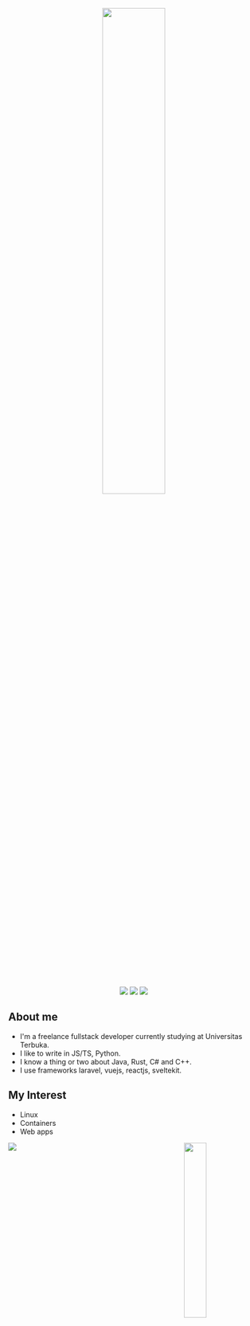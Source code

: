 <p align="center">
    <img width="50%" src="https://github.com/AndreasYNY/AndreasYNY/assets/46004308/8f82be1a-5f01-4446-b3c7-fd829c3c8cb8">
</p>
<p align="center">
    <a href="https://mas.to/@xilla"><img src="https://img.shields.io/badge/@xilla@mas.to-6364FF?logo=mastodon&logoColor=fff&style=for-the-badge" /></a>
    <a href="mailto:andreasyny@gmx.sg"><img src="https://img.shields.io/badge/andreasyny-EA4335?logo=maildotru&logoColor=fff&style=for-the-badge" /></a>
    <a href="https://stackoverflow.com/users/10832570/andreasyny"><img src="https://img.shields.io/badge/andreasyny-F58025?logo=stackoverflow&logoColor=fff&style=for-the-badge" /></a>

</p>

<!-- [image](https://github.com/AndreasYNY/AndreasYNY/assets/46004308/8f82be1a-5f01-4446-b3c7-fd829c3c8cb8) -->

<h2>About me</h2>

- I'm a freelance fullstack developer currently studying at Universitas Terbuka.
- I like to write in JS/TS, Python.
- I know a thing or two about Java, Rust, C# and C++.
- I use frameworks laravel, vuejs, reactjs, sveltekit.

<h2>My Interest</h2>

- Linux
- Containers
- Web apps

<a href="https://github.com/kittinan/spotify-github-profile">
  <picture>
    <source media="(prefers-color-scheme: dark)" srcset="https://spotify-github-profile.vercel.app/api/view?uid=31hbcf4pyupuupx4s3pnf5rpyeqq&cover_image=true&theme=novatorem&show_offline=false&background_color=121212&interchange=true&bar_color=bf4040&bar_color_cover=true">
    <img src="https://spotify-github-profile.vercel.app/api/view?uid=31hbcf4pyupuupx4s3pnf5rpyeqq&cover_image=true&theme=novatorem&show_offline=false&background_color=121212&interchange=true&bar_color=bf4040&bar_color_cover=true">
  </picture>
</a>

<picture>
    <source media="(prefers-color-scheme: dark)" srcset="https://github-readme-stats.vercel.app/api/top-langs/?username=andreasyny&theme=dracula&layout=compact">
    <img align="right" width="30%" src="https://github-readme-stats.vercel.app/api/top-langs/?username=andreasyny&theme=dracula&layout=compact">
</picture>
